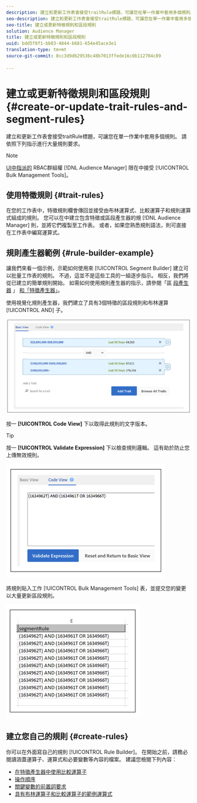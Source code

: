 ```yaml
---
description: 建立和更新工作表會接受traitRule標題，可讓您在單一作業中套用多個規則。 請依照下列指示進行大量規則要求。
seo-description: 建立和更新工作表會接受traitRule標題，可讓您在單一作業中套用多個規則。 請依照下列指示進行大量規則要求。
seo-title: 建立或更新特徵規則和區段規則
solution: Audience Manager
title: 建立或更新特徵規則和區段規則
uuid: bdd5f8f1-bb83-4844-b681-654e45ace3e1
translation-type: tm+mt
source-git-commit: 8cc3d9d629536c48b7013ffede16c0b112704c89

---
```



# 建立或更新特徵規則和區段規則{#create-or-update-trait-rules-and-segment-rules}

建立和更新工作表會接受traitRule標題，可讓您在單一作業中套用多個規則。 請依照下列指示進行大量規則要求。

<!-- 

<p>c_bulk_rules.xml </p>

 -->

>[!NOTE]
>
>[UI中指派的](../../features/administration/administration-overview.md) RBAC群組權 [!DNL Audience Manager] 限在中接受 [!UICONTROL Bulk Management Tools]。

## 使用特徵規則 {#trait-rules}

在您的工作表中，特徵規則欄會傳回並接受由布林運算式、比較運算子和規則運算式組成的規則。 您可以在中建立包含特徵或區段產生器的規 [!DNL Audience Manager] 則，並將它們複製至工作表。 或者，如果您熟悉規則語法，則可直接在工作表中編寫運算式。

## 規則產生器範例 {#rule-builder-example}

讓我們來看一個示例，示範如何使用來 [!UICONTROL Segment Builder] 建立可以批量工作表的規則。 不過，這並不是這些工具的一組逐步指示。 相反，我們將從已建立的簡單規則開始。 如需如何使用規則產生器的指示，請參閱「區 [段產生器](../../features/segments/segment-builder.md) 」 [和「特徵產生器」](../../features/traits/about-trait-builder.md)。

使用視覺化規則產生器，我們建立了具有3個特徵的區段規則和布林運算 [!UICONTROL AND] 子。

![](assets/visualrule.png)

按一 **[!UICONTROL Code View]** 下以取得此規則的文字版本。

>[!TIP]
>
>按一 **[!UICONTROL Validate Expression]** 下以檢查規則邏輯。 這有助於防止您上傳無效規則。

![](assets/coderule.png)

將規則貼入工作 [!UICONTROL Bulk Management Tools] 表，並提交您的變更以大量更新區段規則。

![](assets/segmentrule.png)

## 建立您自己的規則 {#create-rules}

你可以在外面寫自己的規則 [!UICONTROL Rule Builder]。 在開始之前，請務必閱讀涵蓋運算子、運算式和必要變數等內容的檔案。 建議您檢閱下列內容：

* [在特徵產生器中使用比較運算子](../../features/traits/trait-comparison-operators.md)
* [操作順序](../../features/traits/trait-operator-precedence.md)
* [關鍵變數的前置詞要求](../../features/traits/trait-variable-prefixes.md)
* [具有布林運算子和比較運算子的範例運算式](../../features/traits/trait-expression-samples.md)

